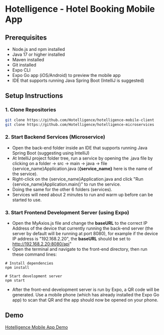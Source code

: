 # Hotelligence - Hotel Booking Mobile App

## Prerequisites
- Node.js and npm installed
- Java 17 or higher installed 
- Maven installed
- Git installed
- Expo CLI
- Expo Go app (iOS/Android) to preview the mobile app
- IDE that supports running Java Spring Boot (IntelliJ is suggested)

## Setup Instructions

### 1. Clone Repositories
```bash
git clone https://github.com/Hotelligence/hotelligence-mobile-client
git clone https://github.com/Hotelligence/hotelligence-microservices
```

### 2. Start Backend Services (Microservice)
- Open the back-end folder inside an IDE that supports running Java Spring Boot (suggesting using IntelliJ)
- At IntelliJ project folder tree, run a service by opening the .java file by clicking on a folder -> src -> main -> java -> file {service_name}Application.java (<b>{service_name}</b> here is the name of the service).
- Right-click on the {service_name}Application.java and click "Run {service_name}Application.main()" to run the service.
- Doing the same for the other 6 folders (services).
- Services will need about 2 minutes to run and warm up before can be started to use.

### 3. Start Frontend Development Server (using Expo)
- Open the MyAxios.js file and change the <b>baseURL</b> to the correct IP Address of the device that currently running the back-end server (the server by default will be running at port 8080), for example if the device IP address is "192.168.2.20", the <b>baseURL</b> should be set to http://192.168.2.20:8080/api"
- Open the terminal and navigate to the front-end directory, then run these command lines:
```
# Install dependencies
npm install

# Start development server
npm start
```
- After the front-end development server is run by Expo, a QR code will be generated. Use a mobile phone (which has already installed the Expo Go app) to scan that QR and the app should now be opened on your phone.


## Demo
[Hotelligence Mobile App Demo](https://drive.google.com/drive/folders/1o-yAm4uxvKJjLYQlYhMpuufKpbNXfCRW?usp=sharing)